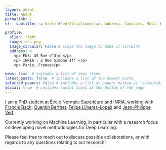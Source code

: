 ```yaml
---
layout: about
title: About
permalink: /
<!-- subtitle: <a href='#'>Affiliations</a>. Address. Contacts. Moto. Etc. -->

profile:
  align: right
  image: ens.png
  image_circular: False # crops the image to make it circular
  address: >
    <p> ENS: 45 Rue d'Ulm </p>
    <p> INRIA : 2 Rue Simone Iff </p>
    <p> Paris, France</p>

news: true  # includes a list of news items
latest_posts: false  # includes a list of the newest posts
selected_papers: false # includes a list of papers marked as "selected={true}"
social: true  # includes social icons at the bottom of the page
---
```


I am a PhD student at École Normale Superiéure and INRIA, working with [Francis Bach](https://www.di.ens.fr/~fbach/), [Quentin Berthet](https://q-berthet.github.io/), [Felipe Llinares-Lopez](https://scholar.google.at/citations?user=zzjTWUUAAAAJ&hl=en) and [Jean-Philippe Vert](https://jpvert.github.io/).


Currently working on Machine Learning, in particular with a research focus on developing novel methodologies for Deep Learning.

Please feel free to reach out to discuss possible collaborations, or with regards to any questions relating to our research!

<!-- Hello my name is Lawreence. Write your biography here. Tell the world about yourself. Link to your favorite [subreddit](http://reddit.com). You can put a picture in, too. The code is already in, just name your picture `prof_pic.jpg` and put it in the `img/` folder. -->

<!-- Put your address / P.O. box / other info right below your picture. You can also disable any of these elements by editing `profile` property of the YAML header of your `_pages/about.md`. Edit `_bibliography/papers.bib` and Jekyll will render your [publications page](/al-folio/publications/) automatically. -->

<!-- Link to your social media connections, too. This theme is set up to use [Font Awesome icons](http://fortawesome.github.io/Font-Awesome/) and [Academicons](https://jpswalsh.github.io/academicons/), like the ones below. Add your Facebook, Twitter, LinkedIn, Google Scholar, or just disable all of them. -->

